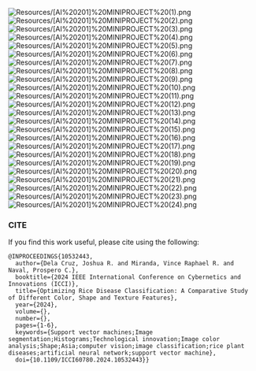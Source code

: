 ![Resources/[AI%20201]%20MINIPROJECT%20(1).png](Resources/[AI%20201]%20MINIPROJECT%20(1).png)
![Resources/[AI%20201]%20MINIPROJECT%20(2).png](Resources/[AI%20201]%20MINIPROJECT%20(2).png)
![Resources/[AI%20201]%20MINIPROJECT%20(3).png](Resources/[AI%20201]%20MINIPROJECT%20(3).png)
![Resources/[AI%20201]%20MINIPROJECT%20(4).png](Resources/[AI%20201]%20MINIPROJECT%20(4).png)
![Resources/[AI%20201]%20MINIPROJECT%20(5).png](Resources/[AI%20201]%20MINIPROJECT%20(5).png)
![Resources/[AI%20201]%20MINIPROJECT%20(6).png](Resources/[AI%20201]%20MINIPROJECT%20(6).png)
![Resources/[AI%20201]%20MINIPROJECT%20(7).png](Resources/[AI%20201]%20MINIPROJECT%20(7).png)
![Resources/[AI%20201]%20MINIPROJECT%20(8).png](Resources/[AI%20201]%20MINIPROJECT%20(8).png)
![Resources/[AI%20201]%20MINIPROJECT%20(9).png](Resources/[AI%20201]%20MINIPROJECT%20(9).png)
![Resources/[AI%20201]%20MINIPROJECT%20(10).png](Resources/[AI%20201]%20MINIPROJECT%20(10).png)
![Resources/[AI%20201]%20MINIPROJECT%20(11).png](Resources/[AI%20201]%20MINIPROJECT%20(11).png)
![Resources/[AI%20201]%20MINIPROJECT%20(12).png](Resources/[AI%20201]%20MINIPROJECT%20(12).png)
![Resources/[AI%20201]%20MINIPROJECT%20(13).png](Resources/[AI%20201]%20MINIPROJECT%20(13).png)
![Resources/[AI%20201]%20MINIPROJECT%20(14).png](Resources/[AI%20201]%20MINIPROJECT%20(14).png)
![Resources/[AI%20201]%20MINIPROJECT%20(15).png](Resources/[AI%20201]%20MINIPROJECT%20(15).png)
![Resources/[AI%20201]%20MINIPROJECT%20(16).png](Resources/[AI%20201]%20MINIPROJECT%20(16).png)
![Resources/[AI%20201]%20MINIPROJECT%20(17).png](Resources/[AI%20201]%20MINIPROJECT%20(17).png)
![Resources/[AI%20201]%20MINIPROJECT%20(18).png](Resources/[AI%20201]%20MINIPROJECT%20(18).png)
![Resources/[AI%20201]%20MINIPROJECT%20(19).png](Resources/[AI%20201]%20MINIPROJECT%20(19).png)
![Resources/[AI%20201]%20MINIPROJECT%20(20).png](Resources/[AI%20201]%20MINIPROJECT%20(20).png)
![Resources/[AI%20201]%20MINIPROJECT%20(21).png](Resources/[AI%20201]%20MINIPROJECT%20(21).png)
![Resources/[AI%20201]%20MINIPROJECT%20(22).png](Resources/[AI%20201]%20MINIPROJECT%20(22).png)
![Resources/[AI%20201]%20MINIPROJECT%20(23).png](Resources/[AI%20201]%20MINIPROJECT%20(23).png)
![Resources/[AI%20201]%20MINIPROJECT%20(24).png](Resources/[AI%20201]%20MINIPROJECT%20(24).png)


### CITE
If you find this work useful, please cite using the following:

```
@INPROCEEDINGS{10532443,
  author={Dela Cruz, Joshua R. and Miranda, Vince Raphael R. and Naval, Prospero C.},
  booktitle={2024 IEEE International Conference on Cybernetics and Innovations (ICCI)}, 
  title={Optimizing Rice Disease Classification: A Comparative Study of Different Color, Shape and Texture Features}, 
  year={2024},
  volume={},
  number={},
  pages={1-6},
  keywords={Support vector machines;Image segmentation;Histograms;Technological innovation;Image color analysis;Shape;Asia;computer vision;image classification;rice plant diseases;artificial neural network;support vector machine},
  doi={10.1109/ICCI60780.2024.10532443}}

```